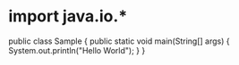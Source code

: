 # import java.io.*

public class Sample {
  public static void main(String[] args) {
    System.out.println("Hello World");
    }
 }
